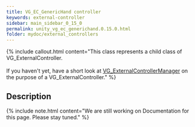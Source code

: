 ```yaml
---
title: VG_EC_GenericHand controller
keywords: external-controller
sidebar: main_sidebar_0_15_0
permalink: unity_vg_ec_generichand.0.15.0.html
folder: mydoc/external_controllers
---
```


{% include callout.html content="This class represents a child class of VG_ExternalController.<br><br> If you haven't yet, have a short look at [VG_ExternalControllerManager](unity_component_vgexternalcontrollermanager.0.15.0.html) on the purpose of a VG_ExternalController." %}

## Description 

{% include note.html content="We are still working on Documentation for this page. Please stay tuned." %}